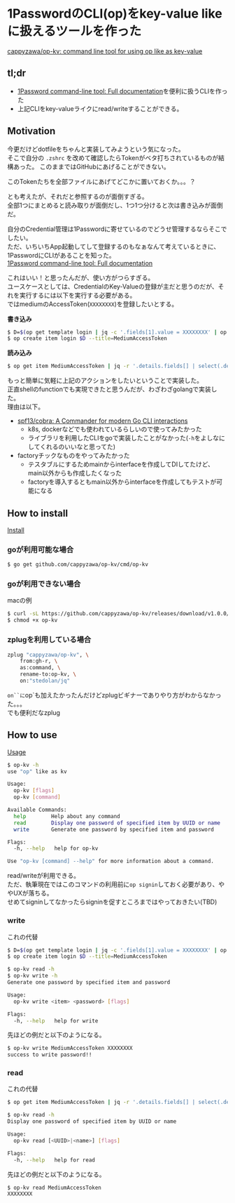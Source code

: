 # 1PasswordのCLI(op)をkey-value likeに扱えるツールを作った

[cappyzawa/op\-kv: command line tool for using op like as key\-value](https://github.com/cappyzawa/op-kv)

## tl;dr
* [1Password command\-line tool: Full documentation](https://support.1password.com/command-line/)を便利に扱うCLIを作った
* 上記CLIをkey-valueライクにread/writeすることができる。

## Motivation
今更だけどdotfileをちゃんと実装してみようという気になった。  
そこで自分の `.zshrc` を改めて確認したらTokenがベタ打ちされているものが結構あった。 
このままではGitHubにあげることができない。  

このTokenたちを全部ファイルにあげてどこかに置いておくか。。。？ 

とも考えたが、それだと参照するのが面倒すぎる。  
全部1つにまとめると読み取りが面倒だし、1つ1つ分けると次は書き込みが面倒だ。

自分のCredential管理は1Passwordに寄せているのでどうせ管理するならそこでしたい。  
ただ、いちいちApp起動してして登録するのもなぁなんて考えているときに、1PasswordにCLIがあることを知った。    
[1Password command\-line tool: Full documentation](https://support.1password.com/command-line/)

これはいい！と思ったんだが、使い方がつらすぎる。  
ユースケースとしては、CredentialのKey-Valueの登録が主だと思うのだが、それを実行するには以下を実行する必要がある。  
ではmediumのAccessToken(`XXXXXXXX`)を登録したいとする。

**書き込み**
```bash
$ D=$(op get template login | jq -c '.fields[1].value = XXXXXXXX' | op encode)
$ op create item login $D --title=MediumAccessToken
```

**読み込み**
```bash
$ op get item MediumAccessToken | jq -r '.details.fields[] | select(.designation=="password").value'
```

もっと簡単に気軽に上記のアクションをしたいということで実装した。  
正直shellのfunctionでも実現できたと思うんだが、わざわざgolangで実装した。  
理由は以下。
* [spf13/cobra: A Commander for modern Go CLI interactions](https://github.com/spf13/cobra)
  * k8s, dockerなどでも使われているらしいので使ってみたかった
  * ライブラリを利用したCLIをgoで実装したことがなかった(`-h`をよしなにしてくれるのいいなと思ってた)
* factoryチックなものをやってみたかった
  * テスタブルにするためmainからinterfaceを作成してDIしてたけど、main以外からも作成したくなった
  * factoryを導入するともmain以外からinterfaceを作成してもテストが可能になる
  
## How to install
[Install](https://github.com/cappyzawa/op-kv#install)

### goが利用可能な場合
```bash
$ go get github.com/cappyzawa/op-kv/cmd/op-kv
```

### goが利用できない場合

macの例

```bash
$ curl -sL https://github.com/cappyzawa/op-kv/releases/download/v1.0.0/op-kv-darwin-amd64 > op-kv
$ chmod +x op-kv
```
### zplugを利用している場合

```bash
zplug "cappyzawa/op-kv", \
    from:gh-r, \
    as:command, \
    rename-to:op-kv, \
    on:"stedolan/jq"
```

`on``に`op`も加えたかったんだけどzplugビギナーでありやり方がわからなかった。。。  
でも便利だなzplug

## How to use
[Usage](https://github.com/cappyzawa/op-kv#usage)

```bash
$ op-kv -h
use "op" like as kv

Usage:
  op-kv [flags]
  op-kv [command]

Available Commands:
  help        Help about any command
  read        Display one password of specified item by UUID or name
  write       Generate one password by specified item and password

Flags:
  -h, --help   help for op-kv

Use "op-kv [command] --help" for more information about a command.
```

read/writeが利用できる。  
ただ、執筆現在ではこのコマンドの利用前に`op signin`しておく必要があり、ややUXが落ちる。  
せめてsigninしてなかったらsigninを促すところまではやっておきたい(TBD)

### write
これの代替

```bash
$ D=$(op get template login | jq -c '.fields[1].value = XXXXXXXX' | op encode)
$ op create item login $D --title=MediumAccessToken
```

```bash
$ op-kv read -h
$ op-kv write -h 
Generate one password by specified item and password

Usage:
  op-kv write <item> <password> [flags]

Flags:
  -h, --help   help for write
```

先ほどの例だと以下のようになる。

```bash
$ op-kv write MediumAccessToken XXXXXXXX
success to write password!!
```

### read
これの代替

```bash
$ op get item MediumAccessToken | jq -r '.details.fields[] | select(.designation=="password").value'
```

```bash
$ op-kv read -h
Display one password of specified item by UUID or name

Usage:
  op-kv read [<UUID>|<name>] [flags]

Flags:
  -h, --help   help for read
```

先ほどの例だと以下のようになる。

```bash
$ op-kv read MediumAccessToken
XXXXXXXX
```
